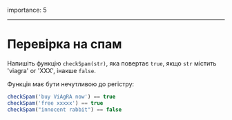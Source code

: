 importance: 5

---

# Перевірка на спам

Напишіть функцію `checkSpam(str)`, яка повертає `true`, якщо `str` містить 'viagra' or 'XXX', інакше `false`.

Функція має бути нечутливою до регістру:

```js
checkSpam('buy ViAgRA now') == true
checkSpam('free xxxxx') == true
checkSpam("innocent rabbit") == false
```

